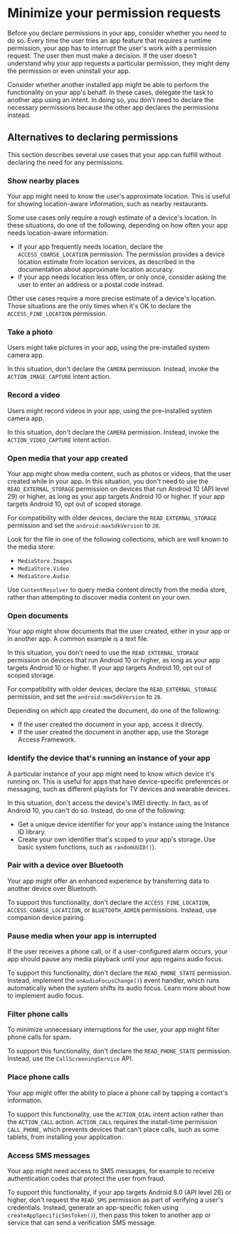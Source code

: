 # Minimize your permission requests

Before you declare permissions in your app, consider whether you need to do so. Every time the user tries an app feature that requires a runtime permission, your app has to interrupt the user's work with a permission request. The user then must make a decision. If the user doesn't understand why your app requests a particular permission, they might deny the permission or even uninstall your app.

Consider whether another installed app might be able to perform the functionality on your app's behalf. In these cases, delegate the task to another app using an intent. In doing so, you don't need to declare the necessary permissions because the other app declares the permissions instead.

Alternatives to declaring permissions
-------------------------------------

This section describes several use cases that your app can fulfill without declaring the need for any permissions.

### Show nearby places

Your app might need to know the user's approximate location. This is useful for showing location-aware information, such as nearby restaurants.

Some use cases only require a rough estimate of a device's location. In these situations, do one of the following, depending on how often your app needs location-aware information:

*   If your app frequently needs location, declare the `ACCESS_COARSE_LOCATION` permission. The permission provides a device location estimate from location services, as described in the documentation about approximate location accuracy.
*   If your app needs location less often, or only once, consider asking the user to enter an address or a postal code instead.

Other use cases require a more precise estimate of a device's location. Those situations are the only times when it's OK to declare the `ACCESS_FINE_LOCATION` permission.

### Take a photo

Users might take pictures in your app, using the pre-installed system camera app.

In this situation, don't declare the `CAMERA` permission. Instead, invoke the `ACTION_IMAGE_CAPTURE` intent action.

### Record a video

Users might record videos in your app, using the pre-installed system camera app.

In this situation, don't declare the `CAMERA` permission. Instead, invoke the `ACTION_VIDEO_CAPTURE` intent action.

### Open media that your app created

Your app might show media content, such as photos or videos, that the user created while in your app. In this situation, you don't need to use the `READ_EXTERNAL_STORAGE` permission on devices that run Android 10 (API level 29) or higher, as long as your app targets Android 10 or higher. If your app targets Android 10, opt out of scoped storage.

For compatibility with older devices, declare the `READ_EXTERNAL_STORAGE` permission and set the `android:maxSdkVersion` to `28`.

Look for the file in one of the following collections, which are well known to the media store:

*   `MediaStore.Images`
*   `MediaStore.Video`
*   `MediaStore.Audio`

Use `ContentResolver` to query media content directly from the media store, rather than attempting to discover media content on your own.

### Open documents

Your app might show documents that the user created, either in your app or in another app. A common example is a text file.

In this situation, you don't need to use the `READ_EXTERNAL_STORAGE` permission on devices that run Android 10 or higher, as long as your app targets Android 10 or higher. If your app targets Android 10, opt out of scoped storage.

For compatibility with older devices, declare the `READ_EXTERNAL_STORAGE` permission, and set the `android:maxSdkVersion` to `28`.

Depending on which app created the document, do one of the following:

*   If the user created the document in your app, access it directly.
*   If the user created the document in another app, use the Storage Access Framework.

### Identify the device that's running an instance of your app

A particular instance of your app might need to know which device it's running on. This is useful for apps that have device-specific preferences or messaging, such as different playlists for TV devices and wearable devices.

In this situation, don't access the device's IMEI directly. In fact, as of Android 10, you can't do so. Instead, do one of the following:

*   Get a unique device identifier for your app's instance using the Instance ID library.
*   Create your own identifier that's scoped to your app's storage. Use basic system functions, such as `randomUUID()`).

### Pair with a device over Bluetooth

Your app might offer an enhanced experience by transferring data to another device over Bluetooth.

To support this functionality, don't declare the `ACCESS_FINE_LOCATION`, `ACCESS_COARSE_LOCATIION`, or `BLUETOOTH_ADMIN` permissions. Instead, use companion device pairing.

### Pause media when your app is interrupted

If the user receives a phone call, or if a user-configured alarm occurs, your app should pause any media playback until your app regains audio focus.

To support this functionality, don't declare the `READ_PHONE_STATE` permission. Instead, implement the `onAudioFocusChange()`) event handler, which runs automatically when the system shifts its audio focus. Learn more about how to implement audio focus.

### Filter phone calls

To minimize unnecessary interruptions for the user, your app might filter phone calls for spam.

To support this functionality, don't declare the `READ_PHONE_STATE` permission. Instead, use the `CallScreeningService` API.

### Place phone calls

Your app might offer the ability to place a phone call by tapping a contact's information.

To support this functionality, use the `ACTION_DIAL` intent action rather than the `ACTION_CALL` action. `ACTION_CALL` requires the install-time permission `CALL_PHONE`, which prevents devices that can't place calls, such as some tablets, from installing your application.

### Access SMS messages

Your app might need access to SMS messages, for example to receive authentication codes that protect the user from fraud.

To support this functionality, if your app targets Android 8.0 (API level 26) or higher, don't request the `READ_SMS` permission as part of verifying a user's credentials. Instead, generate an app-specific token using `createAppSpecificSmsToken()`), then pass this token to another app or service that can send a verification SMS message.